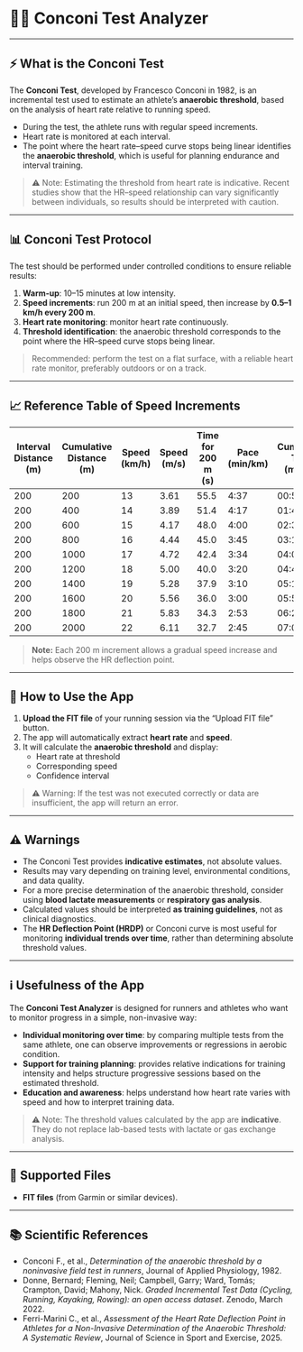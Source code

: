 
# 🏃‍♂️ Conconi Test Analyzer

---

## ⚡ What is the Conconi Test

The **Conconi Test**, developed by Francesco Conconi in 1982, is an incremental test used to estimate an athlete’s **anaerobic threshold**, based on the analysis of heart rate relative to running speed.

- During the test, the athlete runs with regular speed increments.  
- Heart rate is monitored at each interval.  
- The point where the heart rate–speed curve stops being linear identifies the **anaerobic threshold**, which is useful for planning endurance and interval training.

> ⚠️ Note: Estimating the threshold from heart rate is indicative. Recent studies show that the HR–speed relationship can vary significantly between individuals, so results should be interpreted with caution.

---

## 📊 Conconi Test Protocol

The test should be performed under controlled conditions to ensure reliable results:

1. **Warm-up**: 10–15 minutes at low intensity.  
2. **Speed increments**: run 200 m at an initial speed, then increase by **0.5–1 km/h every 200 m**.  
3. **Heart rate monitoring**: monitor heart rate continuously.  
4. **Threshold identification**: the anaerobic threshold corresponds to the point where the HR–speed curve stops being linear.

> Recommended: perform the test on a flat surface, with a reliable heart rate monitor, preferably outdoors or on a track.

---

## 📈 Reference Table of Speed Increments

| Interval Distance (m) | Cumulative Distance (m) | Speed (km/h) | Speed (m/s) | Time for 200 m (s) | Pace (min/km) | Cumulative Time (mm:ss) |
|----------------------|------------------------|--------------|-------------|------------------|---------------|------------------------|
| 200                  | 200                    | 13           | 3.61        | 55.5             | 4:37          | 00:55                  |
| 200                  | 400                    | 14           | 3.89        | 51.4             | 4:17          | 01:46                  |
| 200                  | 600                    | 15           | 4.17        | 48.0             | 4:00          | 02:34                  |
| 200                  | 800                    | 16           | 4.44        | 45.0             | 3:45          | 03:19                  |
| 200                  | 1000                   | 17           | 4.72        | 42.4             | 3:34          | 04:01                  |
| 200                  | 1200                   | 18           | 5.00        | 40.0             | 3:20          | 04:41                  |
| 200                  | 1400                   | 19           | 5.28        | 37.9             | 3:10          | 05:19                  |
| 200                  | 1600                   | 20           | 5.56        | 36.0             | 3:00          | 05:55                  |
| 200                  | 1800                   | 21           | 5.83        | 34.3             | 2:53          | 06:29                  |
| 200                  | 2000                   | 22           | 6.11        | 32.7             | 2:45          | 07:02                  |

> **Note:** Each 200 m increment allows a gradual speed increase and helps observe the HR deflection point.

---

## 🚀 How to Use the App

1. **Upload the FIT file** of your running session via the “Upload FIT file” button.  
2. The app will automatically extract **heart rate** and **speed**.  
3. It will calculate the **anaerobic threshold** and display:  
   - Heart rate at threshold  
   - Corresponding speed  
   - Confidence interval  

> ⚠️ Warning: If the test was not executed correctly or data are insufficient, the app will return an error.

---

## ⚠️ Warnings

- The Conconi Test provides **indicative estimates**, not absolute values.  
- Results may vary depending on training level, environmental conditions, and data quality.  
- For a more precise determination of the anaerobic threshold, consider using **blood lactate measurements** or **respiratory gas analysis**.  
- Calculated values should be interpreted **as training guidelines**, not as clinical diagnostics.  
- The **HR Deflection Point (HRDP)** or Conconi curve is most useful for monitoring **individual trends over time**, rather than determining absolute threshold values.

---

## ℹ️ Usefulness of the App

The **Conconi Test Analyzer** is designed for runners and athletes who want to monitor progress in a simple, non-invasive way:

- **Individual monitoring over time**: by comparing multiple tests from the same athlete, one can observe improvements or regressions in aerobic condition.  
- **Support for training planning**: provides relative indications for training intensity and helps structure progressive sessions based on the estimated threshold.  
- **Education and awareness**: helps understand how heart rate varies with speed and how to interpret training data.

> ⚠️ Note: The threshold values calculated by the app are **indicative**. They do not replace lab-based tests with lactate or gas exchange analysis.

---

## 📂 Supported Files

- **FIT files** (from Garmin or similar devices).  

---

## 📚 Scientific References

- Conconi F., et al., *Determination of the anaerobic threshold by a noninvasive field test in runners*, Journal of Applied Physiology, 1982.  
- Donne, Bernard; Fleming, Neil; Campbell, Garry; Ward, Tomás; Crampton, David; Mahony, Nick. *Graded Incremental Test Data (Cycling, Running, Kayaking, Rowing): an open access dataset*. Zenodo, March 2022.
- Ferri-Marini C., et al., *Assessment of the Heart Rate Deflection Point in Athletes for a Non-Invasive Determination of the Anaerobic Threshold: A Systematic Review*, Journal of Science in Sport and Exercise, 2025.  

